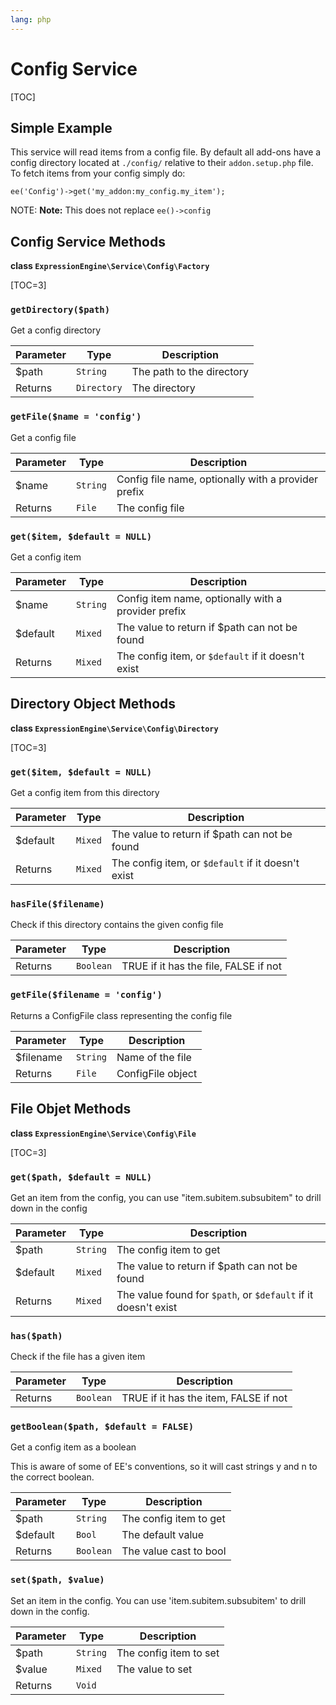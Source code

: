 ```yaml
---
lang: php
---
```


<!--
    This source file is part of the open source project
    ExpressionEngine User Guide (https://github.com/ExpressionEngine/ExpressionEngine-User-Guide)

    @link      https://expressionengine.com/
    @copyright Copyright (c) 2003-2020, Packet Tide, LLC (https://packettide.com)
    @license   https://expressionengine.com/license Licensed under Apache License, Version 2.0
-->

# Config Service

[TOC]

## Simple Example

This service will read items from a config file. By default all add-ons have a config directory located at `./config/` relative to their `addon.setup.php` file. To fetch items from your config simply do:

    ee('Config')->get('my_addon:my_config.my_item');

NOTE: **Note:** This does not replace `ee()->config`

## Config Service Methods

**class `ExpressionEngine\Service\Config\Factory`**

[TOC=3]

### `getDirectory($path)`

Get a config directory

| Parameter | Type        | Description               |
| --------- | ----------- | ------------------------- |
| \$path    | `String`    | The path to the directory |
| Returns   | `Directory` | The directory             |

### `getFile($name = 'config')`

Get a config file

| Parameter | Type     | Description                                         |
| --------- | -------- | --------------------------------------------------- |
| \$name    | `String` | Config file name, optionally with a provider prefix |
| Returns   | `File`   | The config file                                     |

### `get($item, $default = NULL)`

Get a config item

| Parameter | Type     | Description                                         |
| --------- | -------- | --------------------------------------------------- |
| \$name    | `String` | Config item name, optionally with a provider prefix |
| \$default | `Mixed`  | The value to return if \$path can not be found      |
| Returns   | `Mixed`  | The config item, or `$default` if it doesn't exist  |

## Directory Object Methods

**class `ExpressionEngine\Service\Config\Directory`**

[TOC=3]

### `get($item, $default = NULL)`

Get a config item from this directory

| Parameter | Type    | Description                                        |
| --------- | ------- | -------------------------------------------------- |
| \$default | `Mixed` | The value to return if \$path can not be found     |
| Returns   | `Mixed` | The config item, or `$default` if it doesn't exist |

### `hasFile($filename)`

Check if this directory contains the given config file

| Parameter | Type      | Description                           |
| --------- | --------- | ------------------------------------- |
| Returns   | `Boolean` | TRUE if it has the file, FALSE if not |

### `getFile($filename = 'config')`

Returns a ConfigFile class representing the config file

| Parameter  | Type     | Description       |
| ---------- | -------- | ----------------- |
| \$filename | `String` | Name of the file  |
| Returns    | `File`   | ConfigFile object |

## File Objet Methods

**class `ExpressionEngine\Service\Config\File`**

[TOC=3]

### `get($path, $default = NULL)`

Get an item from the config, you can use "item.subitem.subsubitem" to drill down in the config

| Parameter | Type     | Description                                                    |
| --------- | -------- | -------------------------------------------------------------- |
| \$path    | `String` | The config item to get                                         |
| \$default | `Mixed`  | The value to return if \$path can not be found                 |
| Returns   | `Mixed`  | The value found for `$path`, or `$default` if it doesn't exist |

### `has($path)`

Check if the file has a given item

| Parameter | Type      | Description                           |
| --------- | --------- | ------------------------------------- |
| Returns   | `Boolean` | TRUE if it has the item, FALSE if not |

### `getBoolean($path, $default = FALSE)`

Get a config item as a boolean

This is aware of some of EE's conventions, so it will cast strings y and n to the correct boolean.

| Parameter | Type      | Description            |
| --------- | --------- | ---------------------- |
| \$path    | `String`  | The config item to get |
| \$default | `Bool`    | The default value      |
| Returns   | `Boolean` | The value cast to bool |

### `set($path, $value)`

Set an item in the config. You can use 'item.subitem.subsubitem' to drill down in the config.

| Parameter | Type     | Description            |
| --------- | -------- | ---------------------- |
| \$path    | `String` | The config item to set |
| \$value   | `Mixed`  | The value to set       |
| Returns   | `Void`   |                        |
